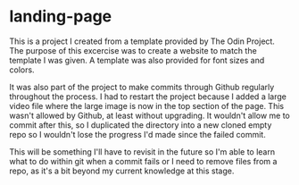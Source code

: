 # landing-page

This is a project I created from a template provided by The Odin Project.
The purpose of this excercise was to create a website to match the template
I was given. A template was also provided for font sizes and colors.

It was also part of the project to make commits through Github regularly
throughout the process. I had to restart the project because I added a large
video file where the large image is now in the top section of the page. This
wasn't allowed by Github, at least without upgrading. It wouldn't allow me to
commit after this, so I duplicated the directory into a new cloned empty repo
so I wouldn't lose the progress I'd made since the failed commit.

This will be something I'll have to revisit in the future so I'm able to learn
what to do within git when a commit fails or I need to remove files from a repo, as it's a bit beyond my current knowledge at this stage.
